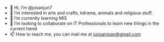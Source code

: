 - 👋 Hi, I’m @josanjun7
- 👀 I’m interested in arts and crafts, kdrama, animals and religious stuff.
- 🌱 I’m currently learning MIS
- 💞️ I’m looking to collaborate on IT Professionals to learn new things in the current trend
- 📫 How to reach me, you can mail me at junsanjoan@gmail.com

<!---
josanjun7/josanjun7 is a ✨ special ✨ repository because its `README.md` (this file) appears on your GitHub profile.
You can click the Preview link to take a look at your changes.
--->
